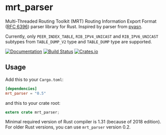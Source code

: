 mrt_parser
========

Multi-Threaded Routing Toolkit (MRT) Routing Information Export Format ([RFC 6396](https://tools.ietf.org/html/rfc6396)) parser 
library for Rust.
Inspired by parser from [pyasn](https://github.com/hadiasghari/pyasn).

Currently, only `PEER_INDEX_TABLE`, `RIB_IPV4_UNICAST` and `RIB_IPV6_UNICAST` subtypes from `TABLE_DUMP_V2` type and `TABLE_DUMP` type  are supported.

[![Documentation](https://docs.rs/mrt_parser/badge.svg)](https://docs.rs/mrt_parser)
[![Build Status](https://travis-ci.com/JakubOnderka/mrt_parser.svg?branch=master)](https://travis-ci.com/JakubOnderka/mrt_parser)
[![Crates.io](https://img.shields.io/crates/v/mrt_parser.svg)](https://crates.io/crates/mrt_parser)

## Usage

Add this to your `Cargo.toml`:

```toml
[dependencies]
mrt_parser = "0.5"
```

and this to your crate root:

```rust
extern crate mrt_parser;
```

Minimal required version of Rust compiler is 1.31 (because of 2018 edition). For older Rust versions, you can use
`mrt_parser` version 0.2. 

